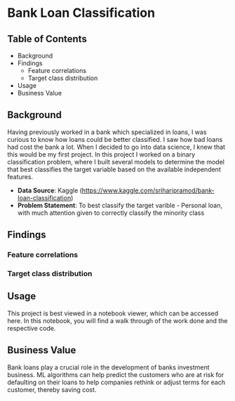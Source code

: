 # Bank Loan Classification
## Table of Contents

- Background
- Findings
  - Feature correlations
  - Target class distribution
- Usage
- Business Value 

## Background

Having previously worked in a bank which specialized in loans, I was curious to know how loans could be better classified. I saw how bad loans had cost the bank a lot. When I decided to go into data science, I knew that this would be my first project.
In this project I worked on a binary classification problem, where I built several models to determine the model that best classifies the target variable based on the available independent features.
- **Data Source**: Kaggle (https://www.kaggle.com/sriharipramod/bank-loan-classification)
- **Problem Statement**: To best classify the target varible - Personal loan, with much attention given to correctly classify the minority class

## Findings

### Feature correlations


### Target class distribution

## Usage

This project is best viewed in a notebook viewer, which can be accessed here. In this notebook, you will find a walk through of the work done and the respective code.

## Business Value

Bank loans play a crucial role in the development of banks investment business. ML algorithms can help predict the customers who are at risk for defaulting on their loans to help companies rethink or adjust terms for each customer, thereby saving cost.
